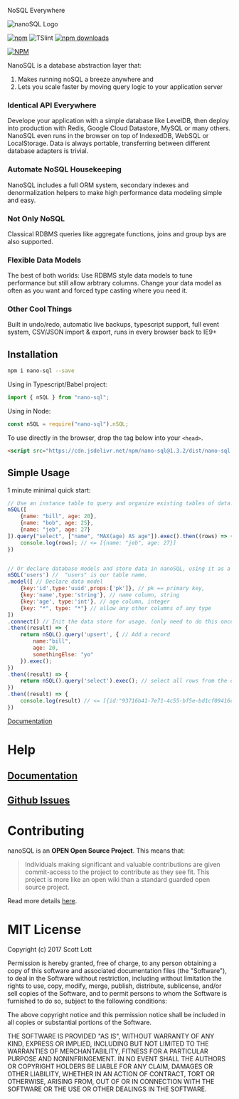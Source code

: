 NoSQL Everywhere

<img src="https://raw.githubusercontent.com/ClickSimply/Nano-SQL/master/logo.png" alt="nanoSQL Logo">


[![npm](https://img.shields.io/npm/l/express.svg?style=flat-square)](https://github.com/ClickSimply/nano-sql/blob/master/LICENSE)
![TSlint](https://img.shields.io/badge/tslint-passing-green.svg?style=flat-square)
[![npm downloads](https://img.shields.io/npm/dm/nano-sql.svg?style=flat-square)](https://www.npmjs.com/package/nano-sql)

[![NPM](https://nodei.co/npm/nano-sql.png?downloads=true&stars=true)](https://nodei.co/npm/nano-sql/)

NanoSQL is a database abstraction layer that: 
1. Makes running noSQL a breeze anywhere and
2. Lets you scale faster by moving query logic to your application server

### Identical API Everywhere
Develope your application with a simple database like LevelDB, then deploy into production with Redis, Google Cloud Datastore, MySQL or many others.  NanoSQL even runs in the browser on top of IndexedDB, WebSQL or LocalStorage.  Data is always portable, transferring between different database adapters is trivial.

### Automate NoSQL Housekeeping
NanoSQL includes a full ORM system, secondary indexes and denormalization helpers to make high performance data modeling simple and easy.

### Not Only NoSQL 
Classical RDBMS queries like aggregate functions, joins and group bys are also supported.

### Flexible Data Models
The best of both worlds: Use RDBMS style data models to tune performance but still allow arbtrary columns.  Change your data model as often as you want and forced type casting where you need it.

### Other Cool Things
Built in undo/redo, automatic live backups, typescript support, full event system, CSV/JSON import & export, runs in every browser back to IE9+

## Installation

```sh
npm i nano-sql --save
```

Using in Typescript/Babel project:

```js
import { nSQL } from "nano-sql";
```

Using in Node:

```js
const nSQL = require("nano-sql").nSQL;
```

To use directly in the browser, drop the tag below into your `<head>`.

```html
<script src="https://cdn.jsdelivr.net/npm/nano-sql@1.3.2/dist/nano-sql.min.js"></script>
```

## Simple Usage

1 minute minimal quick start:

```js
// Use an instance table to query and organize existing tables of data.
nSQL([
    {name: "bill", age: 20},
    {name: "bob", age: 25},
    {name: "jeb", age: 27}
]).query("select", ["name", "MAX(age) AS age"]).exec().then((rows) => {
    console.log(rows); // <= [{name: "jeb", age: 27}]
})


// Or declare database models and store data in nanoSQL, using it as a full database
nSQL('users') //  "users" is our table name.
.model([ // Declare data model
    {key:'id',type:'uuid',props:['pk']}, // pk == primary key,
    {key:'name',type:'string'}, // name column, string
    {key:'age', type:'int'}, // age column, integer
    {key: "*", type: "*"} // allow any other columns of any type
])
.connect() // Init the data store for usage. (only need to do this once)
.then((result) => {
    return nSQL().query('upsert', { // Add a record
        name:"bill", 
        age: 20, 
        somethingElse: "yo"
    }).exec();
})
.then((result) => {
    return nSQL().query('select').exec(); // select all rows from the current active table
})
.then((result) => {
    console.log(result) // <= [{id:"93716b41-7e71-4c55-bf5e-bd1cf09416c9", name:"bill", age: 20, somethingElse: "yo"}]
})

```

[Documentation](https://docs.nanosql.io/)

# Help

## [Documentation](https://docs.nanosql.io/)
## [Github Issues](https://github.com/ClickSimply/Nano-SQL/issues)

# Contributing

nanoSQL is an **OPEN Open Source Project**. This means that:

> Individuals making significant and valuable contributions are given commit-access to the project to contribute as they see fit. This project is more like an open wiki than a standard guarded open source project.

Read more details [here](http://openopensource.org/).

# MIT License

Copyright (c) 2017 Scott Lott

Permission is hereby granted, free of charge, to any person obtaining a copy
of this software and associated documentation files (the "Software"), to deal
in the Software without restriction, including without limitation the rights
to use, copy, modify, merge, publish, distribute, sublicense, and/or sell
copies of the Software, and to permit persons to whom the Software is
furnished to do so, subject to the following conditions:

The above copyright notice and this permission notice shall be included in all
copies or substantial portions of the Software.

THE SOFTWARE IS PROVIDED "AS IS", WITHOUT WARRANTY OF ANY KIND, EXPRESS OR
IMPLIED, INCLUDING BUT NOT LIMITED TO THE WARRANTIES OF MERCHANTABILITY,
FITNESS FOR A PARTICULAR PURPOSE AND NONINFRINGEMENT. IN NO EVENT SHALL THE
AUTHORS OR COPYRIGHT HOLDERS BE LIABLE FOR ANY CLAIM, DAMAGES OR OTHER
LIABILITY, WHETHER IN AN ACTION OF CONTRACT, TORT OR OTHERWISE, ARISING FROM,
OUT OF OR IN CONNECTION WITH THE SOFTWARE OR THE USE OR OTHER DEALINGS IN THE
SOFTWARE.